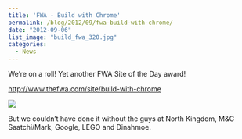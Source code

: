 ```yaml
---
title: 'FWA - Build with Chrome'
permalink: /blog/2012/09/fwa-build-with-chrome/
date: "2012-09-06"
list_image: "build_fwa_320.jpg"
categories:
  - News
---
```


We&#8217;re on a roll! Yet another FWA Site of the Day award!

<!--more-->

<a href="http://www.thefwa.com/site/build-with-chrome" target="_blank">http://www.thefwa.com/site/build-with-chrome</a>

<img src="/img/blog/posts/2013/09/fwa-build.png" >


But we couldn&#8217;t have done it without the guys at North Kingdom, M&#038;C Saatchi/Mark, Google, LEGO and Dinahmoe.
